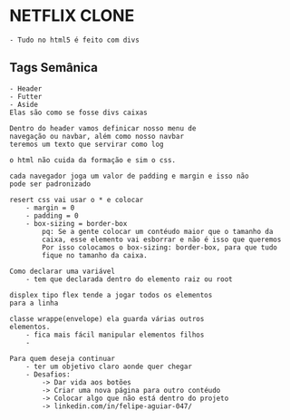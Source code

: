 # NETFLIX CLONE

    - Tudo no html5 é feito com divs

## Tags Semânica 
    - Header
    - Futter
    - Aside
    Elas são como se fosse divs caixas

    Dentro do header vamos definicar nosso menu de 
    navegação ou navbar, além como nosso navbar 
    teremos um texto que servirar como log

    o html não cuida da formação e sim o css.

    cada navegador joga um valor de padding e margin e isso não 
    pode ser padronizado

    resert css vai usar o * e colocar
        - margin = 0 
        - padding = 0
        - box-sizing = border-box
            pq: Se a gente colocar um contéudo maior que o tamanho da 
            caixa, esse elemento vai esborrar e não é isso que queremos
            Por isso colocamos o box-sizing: border-box, para que tudo 
            fique no tamanho da caixa.

    Como declarar uma variável
        - tem que declarada dentro do elemento raiz ou root

    displex tipo flex tende a jogar todos os elementos 
    para a linha

    classe wrappe(envelope) ela guarda várias outros 
    elementos. 
        - fica mais fácil manipular elementos filhos
        - 

    Para quem deseja continuar
        - ter um objetivo claro aonde quer chegar
        - Desafios: 
            -> Dar vida aos botões
            -> Criar uma nova página para outro contéudo
            -> Colocar algo que não está dentro do projeto 
            -> linkedin.com/in/felipe-aguiar-047/

